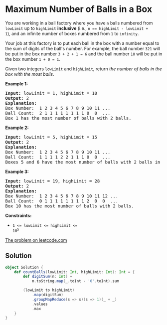 # Maximum Number of Balls in a Box

You are working in a ball factory where you have `n` balls numbered from
`lowLimit` up to `highLimit` **inclusive** (i.e., <code>n == highLimit -
lowLimit + 1</code>), and an infinite number of boxes numbered from `1` to
  `infinity`.

Your job at this factory is to put each ball in the box with a number
equal to the sum of digits of the ball's number. For example, the ball
number `321` will be put in the box number `3 + 2 + 1 = 6` and the ball
number `10` will be put in the box number `1 + 0 = 1`.

Given two integers `lowLimit` and `highLimit`, return _the number of
balls in the box with the most balls_.


**Example 1:**
<pre>
<b>Input:</b> lowLimit = 1, highLimit = 10
<b>Output:</b> 2
<b>Explanation:</b>
Box Number:  1 2 3 4 5 6 7 8 9 10 11 ...
Ball Count:  2 1 1 1 1 1 1 1 1 0  0  ...
Box 1 has the most number of balls with 2 balls.
</pre>

**Example 2:**
<pre>
<b>Input:</b> lowLimit = 5, highLimit = 15
<b>Output:</b> 2
<b>Explanation:</b>
Box Number:  1 2 3 4 5 6 7 8 9 10 11 ...
Ball Count:  1 1 1 1 2 2 1 1 1 0  0  ...
Boxes 5 and 6 have the most number of balls with 2 balls in each.
</pre>

**Example 3:**
<pre>
<b>Input:</b> lowLimit = 19, highLimit = 28
<b>Output:</b> 2
<b>Explanation:</b>
Box Number:  1 2 3 4 5 6 7 8 9 10 11 12 ...
Ball Count:  0 1 1 1 1 1 1 1 1 2  0  0  ...
Box 10 has the most number of balls with 2 balls.
</pre>

**Constraints:**

* <code>1 <= lowLimit <= highLimit <= 10<sup>5</sup></code>

[The problem on leetcode.com](https://leetcode.com/problems/maximum-number-of-balls-in-a-box/)

## Solution

```scala
object Solution {
    def countBalls(lowLimit: Int, highLimit: Int): Int = {
        def digitSum(n: Int) =
            n.toString.map(_.toInt - '0'.toInt).sum

        (lowLimit to highLimit)
            .map(digitSum)
            .groupMapReduce(s => s)(s => 1)(_ + _)
            .values
            .max
    }
}
```
